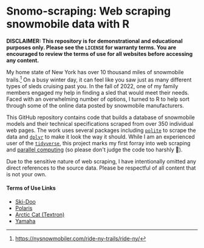 # Snomo-scraping: Web scraping snowmobile data with R

**DISCLAIMER: This repository is for demonstrational and educational purposes only. Please see the `LICENSE` for warranty terms. You are encouraged to review the terms of use for all websites before accessing any content.**

My home state of New York has over 10 thousand miles of snowmobile trails.[^1] On a busy winter day, it can feel like you saw just as many different types of sleds cruising past you. In the fall of 2022, one of my family members engaged my help in finding a sled that would meet their needs. Faced with an overwhelming number of options, I turned to R to help sort through some of the online data posted by snowmobile manufacturers.

This GitHub repository contains code that builds a database of snowmobile models and their technical specifications scraped from over 350 individual web pages. The work uses several packages including [`polite`](https://github.com/dmi3kno/polite) to scrape the data and [`dplyr`](https://github.com/tidyverse/dplyr) to make it look the way it should. While I am an experienced user of the [`tidyverse`](https://www.tidyverse.org/), this project marks my first forray into web scraping and [parallel computing](https://www.futureverse.org/) (so please don't judge the code too harshly  :slightly_smiling_face:). 

Due to the sensitive nature of web scraping, I have intentionally omitted any direct references to the source data. Please be respectful of all content that is not your own.

[^1]: https://nysnowmobiler.com/ride-ny-trails/ride-ny/

#### Terms of Use Links
- [Ski-Doo](https://www.ski-doo.com/us/en/legal-notice.html)
- [Polaris](https://www.polaris.com/en-us/terms/)
- [Arctic Cat (Textron)](https://www.textron.com/Legal/Site-Terms-Conditions-Terms-Use)
- [Yamaha](https://yamaha-motor.com/terms-and-conditions)

